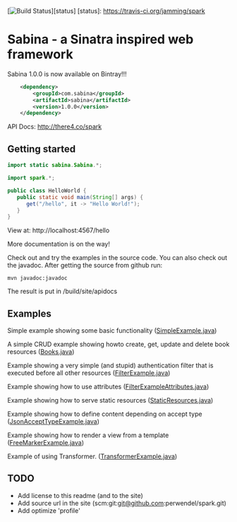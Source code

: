 [![Build Status](https://travis-ci.org/jamming/spark.svg?branch=master)][status]
[status]: https://travis-ci.org/jamming/spark


Sabina - a Sinatra inspired web framework
==============================================

Sabina 1.0.0 is now available on Bintray!!!

```xml
    <dependency>
        <groupId>com.sabina</groupId>
        <artifactId>sabina</artifactId>
        <version>1.0.0</version>
    </dependency>
```

API Docs: http://there4.co/spark


Getting started
---------------

```java
import static sabina.Sabina.*;

import spark.*;

public class HelloWorld {
   public static void main(String[] args) {
      get("/hello", it -> "Hello World!");
   }
}
```

View at: http://localhost:4567/hello

More documentation is on the way!

Check out and try the examples in the source code.
You can also check out the javadoc. After getting the source from
github run: 

    mvn javadoc:javadoc

The result is put in /build/site/apidocs

Examples
---------

Simple example showing some basic functionality
([SimpleExample.java](//github.com/jamming/spark/tree/master/src/test/java/spark/examples/SimpleExample.java))

A simple CRUD example showing howto create, get, update and delete book resources
([Books.java](//github.com/jamming/spark/tree/master/src/test/java/spark/examples/Books.java))

Example showing a very simple (and stupid) authentication filter that is executed before all
other resources
([FilterExample.java](//github.com/jamming/spark/tree/master/src/test/java/spark/examples/FilterExample.java))

Example showing how to use attributes
([FilterExampleAttributes.java](//github.com/jamming/spark/tree/master/src/test/java/spark/examples/FilterExampleAttributes.java))

Example showing how to serve static resources
([StaticResources.java](//github.com/jamming/spark/tree/master/src/test/java/spark/examples/StaticResources.java))

Example showing how to define content depending on accept type
([JsonAcceptTypeExample.java](//github.com/jamming/spark/tree/master/src/test/java/spark/examples/JsonAcceptTypeExample.java))

Example showing how to render a view from a template
([FreeMarkerExample.java](//github.com/jamming/spark/tree/master/src/test/java/spark/examples/FreeMarkerExample.java))

Example of using Transformer.
([TransformerExample.java](//github.com/jamming/spark/tree/master/src/test/java/spark/examples/TransformerExample.java))

TODO
----

* Add license to this readme (and to the site)
* Add source url in the site (scm:git:git@github.com:perwendel/spark.git)
* Add optimize 'profile'

